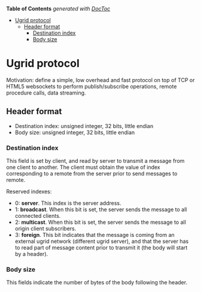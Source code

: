 <!-- START doctoc generated TOC please keep comment here to allow auto update -->
<!-- DON'T EDIT THIS SECTION, INSTEAD RE-RUN doctoc TO UPDATE -->
**Table of Contents**  *generated with [DocToc](https://github.com/thlorenz/doctoc)*

- [Ugrid protocol](#ugrid-protocol)
    - [Header format](#header-format)
        - [Destination index](#destination-index)
        - [Body size](#body-size)

<!-- END doctoc generated TOC please keep comment here to allow auto update -->

# Ugrid protocol

Motivation: define a simple, low overhead and fast protocol on top of TCP
or HTML5 websockets to perform publish/subscribe operations, remote procedure
calls, data streaming.

## Header format

* Destination index: unsigned integer, 32 bits, little endian
* Body size: unsigned integer, 32 bits, little endian

### Destination index

This field is set by client, and read by server to transmit a message
from one client to another. The client must obtain the value of
index corresponding to a remote from the server prior to send
messages to remote.

Reserved indexes:

* 0: __server__. This index is the server address.
* 1: __broadcast__. When this bit is set, the server sends the message
  to all connected clients.
* 2: __multicast__. When this bit is set, the server sends the message
  to all origin client subscribers.
* 3: __foreign__. This bit indicates that the message is coming from
  an external ugrid network (different ugrid server), and that the server has
  to read part of message content prior to transmit it (the body will start by
  a header).

### Body size

This fields indicate the number of bytes of the body following the header.
